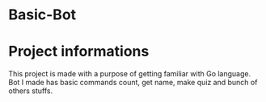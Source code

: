 # Basic-Bot

<h1>Project informations</h1>

<p>This project is made with a purpose of getting familiar with Go language. Bot I made has basic commands count, get name, make quiz and bunch of others stuffs.</p>
